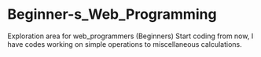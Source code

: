 # Beginner-s_Web_Programming
Exploration area for web_programmers (Beginners)
Start coding from now, I have codes working on simple operations to miscellaneous calculations.
